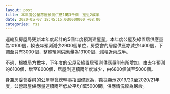 ```yaml
---
layout: post
title: 本年度公營房屋預測供應1萬3千個　挫近2成半
date: 2020-05-07 18:45:15.000000000 +08:00
categories: rss
---
```


運輸及房屋局更新本年度起計的5個年度預測建屋量，本年度公屋及綠置居供應量為10100個，較去年預測減少2900個單位，房委會的居屋供應亦減少1400個，下調至只有3000個，整體預測供應量為13100個，減幅近兩成半。

不過，根據局方數字，下年度的公屋及綠置居預測供應量則有所增加，由去年預測的6100個，增至8000個，居屋則連續兩年度減少，由6800個減至5000個。

身兼房委會委員的公屋聯會總幹事招國偉認為，數據顯示2019/20至2020/21年度，公營房屋供應量連續兩年低於平均1萬5000間，供應情況較為嚴峻。
